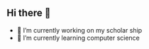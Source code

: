 ## Hi there 👋
- 🔭 I’m currently working on my scholar ship
- 🌱 I’m currently learning computer science
